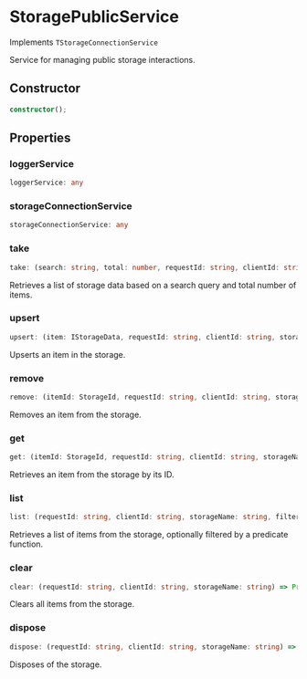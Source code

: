 # StoragePublicService

Implements `TStorageConnectionService`

Service for managing public storage interactions.

## Constructor

```ts
constructor();
```

## Properties

### loggerService

```ts
loggerService: any
```

### storageConnectionService

```ts
storageConnectionService: any
```

### take

```ts
take: (search: string, total: number, requestId: string, clientId: string, storageName: string, score?: number) => Promise<IStorageData[]>
```

Retrieves a list of storage data based on a search query and total number of items.

### upsert

```ts
upsert: (item: IStorageData, requestId: string, clientId: string, storageName: string) => Promise<void>
```

Upserts an item in the storage.

### remove

```ts
remove: (itemId: StorageId, requestId: string, clientId: string, storageName: string) => Promise<void>
```

Removes an item from the storage.

### get

```ts
get: (itemId: StorageId, requestId: string, clientId: string, storageName: string) => Promise<IStorageData>
```

Retrieves an item from the storage by its ID.

### list

```ts
list: (requestId: string, clientId: string, storageName: string, filter?: (item: IStorageData) => boolean) => Promise<IStorageData[]>
```

Retrieves a list of items from the storage, optionally filtered by a predicate function.

### clear

```ts
clear: (requestId: string, clientId: string, storageName: string) => Promise<void>
```

Clears all items from the storage.

### dispose

```ts
dispose: (requestId: string, clientId: string, storageName: string) => Promise<void>
```

Disposes of the storage.
